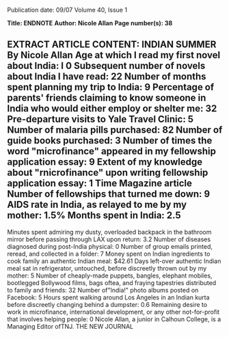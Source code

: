 Publication date: 09/07
Volume 40, Issue 1

**Title: ENDNOTE**
**Author: Nicole Allan**
**Page number(s): 38**

EXTRACT ARTICLE CONTENT:
INDIAN SUMMER
By Nicole Allan
Age at which I read my first novel about India: I 0
Subsequent number of novels about India I have read: 22
Number of months spent planning my trip to India: 9
Percentage of parents' friends claiming to know someone in India who would either employ or shelter me: 32
Pre-departure visits to Yale Travel Clinic: 5
Number of malaria pills purchased: 82
Number of guide books purchased: 3
Number of times the word "microfinance" appeared in my fellowship application essay: 9
Extent of my knowledge about "rnicrofinance" upon writing fellowship application essay: 1 Time Magazine article
Number of fellowships that turned me down: 9
AIDS rate in India, as relayed to me by my mother: 1.5%
Months spent in India: 2.5
-
Minutes spent admiring my dusty, overloaded backpack in the bathroom mirror before passing through LAX upon return: 3.2
Number of diseases diagnosed during post-India physical: 0
Number of group emails printed, reread, and collected in a folder: 7
Money spent on Indian ingredients to cook family an authentic Indian meal: $42.61
Days left-over authentic Indian meal sat in refrigerator, untouched, before discreetly thrown out by my mother: 5
Number of cheaply-made puppets, bangles, elephant mobiles, bootlegged Bollywood films, bags oftea, and fraying tapestries
distributed to family and friends: 32
Number of"lndia!" photo albums posted on Facebook: 5
Hours spent walking around Los Angeles in an Indian kurta before discreetly changing behind a dumpster: 0.6
Remaining desire to work in microfinance, international development, or any other not-for-profit that involves helping people: 0
Nicole Allan, a junior in Calhoun College, is a Managing Editor ofTNJ.
THE NEW JOURNAL